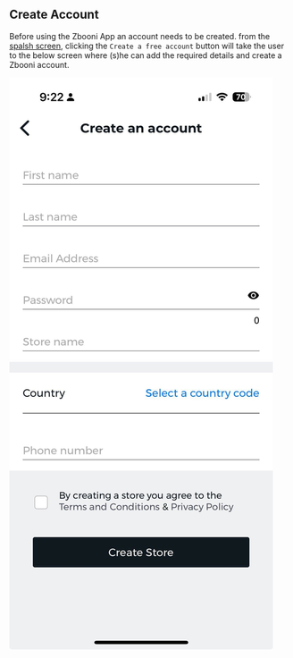 ## Create Account

Before using the Zbooni App an account needs to be created. from the [spalsh screen](./splash-screen.md), clicking the `Create a free account` button will take the user to the below screen where (s)he can add the required details and create a Zbooni account.

![Create a free account](./images/screenshots/create-account/01.jpg?raw=true "Create-account")

